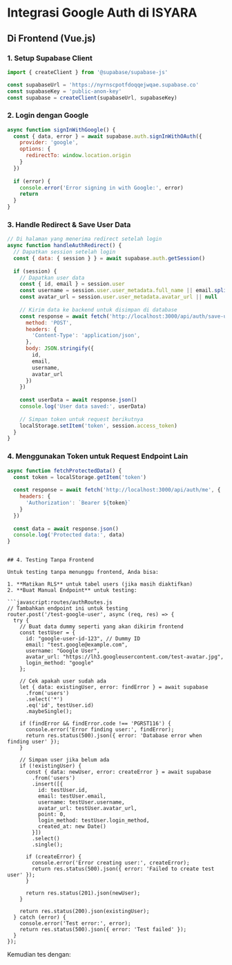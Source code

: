 # Integrasi Google Auth di ISYARA

## Di Frontend (Vue.js)

### 1. Setup Supabase Client

```javascript
import { createClient } from '@supabase/supabase-js'

const supabaseUrl = 'https://nyrnscpotfdoqqejwqae.supabase.co'
const supabaseKey = 'public-anon-key'
const supabase = createClient(supabaseUrl, supabaseKey)
```

### 2. Login dengan Google

```javascript
async function signInWithGoogle() {
  const { data, error } = await supabase.auth.signInWithOAuth({
    provider: 'google',
    options: {
      redirectTo: window.location.origin
    }
  })
  
  if (error) {
    console.error('Error signing in with Google:', error)
    return
  }
}
```

### 3. Handle Redirect & Save User Data

```javascript
// Di halaman yang menerima redirect setelah login
async function handleAuthRedirect() {
  // Dapatkan session setelah login
  const { data: { session } } = await supabase.auth.getSession()
  
  if (session) {
    // Dapatkan user data
    const { id, email } = session.user
    const username = session.user.user_metadata.full_name || email.split('@')[0]
    const avatar_url = session.user.user_metadata.avatar_url || null
    
    // Kirim data ke backend untuk disimpan di database
    const response = await fetch('http://localhost:3000/api/auth/save-user', {
      method: 'POST',
      headers: {
        'Content-Type': 'application/json',
      },
      body: JSON.stringify({
        id,
        email,
        username,
        avatar_url
      })
    })
    
    const userData = await response.json()
    console.log('User data saved:', userData)
    
    // Simpan token untuk request berikutnya
    localStorage.setItem('token', session.access_token)
  }
}
```

### 4. Menggunakan Token untuk Request Endpoint Lain

```javascript
async function fetchProtectedData() {
  const token = localStorage.getItem('token')
  
  const response = await fetch('http://localhost:3000/api/auth/me', {
    headers: {
      'Authorization': `Bearer ${token}`
    }
  })
  
  const data = await response.json()
  console.log('Protected data:', data)
}
```
```

## 4. Testing Tanpa Frontend

Untuk testing tanpa menunggu frontend, Anda bisa:

1. **Matikan RLS** untuk tabel users (jika masih diaktifkan)
2. **Buat Manual Endpoint** untuk testing:

```javascript:routes/authRoutes.js
// Tambahkan endpoint ini untuk testing
router.post('/test-google-user', async (req, res) => {
  try {
    // Buat data dummy seperti yang akan dikirim frontend
    const testUser = {
      id: "google-user-id-123", // Dummy ID
      email: "test.google@example.com",
      username: "Google User",
      avatar_url: "https://lh3.googleusercontent.com/test-avatar.jpg",
      login_method: "google"
    };
    
    // Cek apakah user sudah ada
    let { data: existingUser, error: findError } = await supabase
      .from('users')
      .select('*')
      .eq('id', testUser.id)
      .maybeSingle();
    
    if (findError && findError.code !== 'PGRST116') {
      console.error('Error finding user:', findError);
      return res.status(500).json({ error: 'Database error when finding user' });
    }
    
    // Simpan user jika belum ada
    if (!existingUser) {
      const { data: newUser, error: createError } = await supabase
        .from('users')
        .insert([{
          id: testUser.id,
          email: testUser.email,
          username: testUser.username,
          avatar_url: testUser.avatar_url,
          point: 0,
          login_method: testUser.login_method,
          created_at: new Date()
        }])
        .select()
        .single();
      
      if (createError) {
        console.error('Error creating user:', createError);
        return res.status(500).json({ error: 'Failed to create test user' });
      }
      
      return res.status(201).json(newUser);
    }
    
    return res.status(200).json(existingUser);
  } catch (error) {
    console.error('Test error:', error);
    return res.status(500).json({ error: 'Test failed' });
  }
});
```

Kemudian tes dengan: 